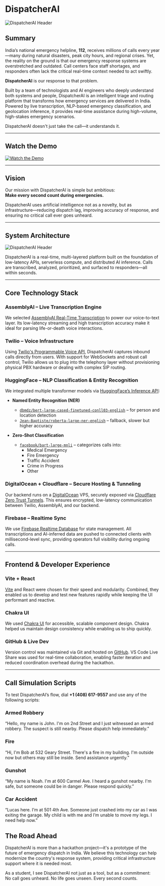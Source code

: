 # DispatcherAI
<Image src="/assets/image 17.png" alt="DispatcherAI Header" width={1200} height={400} />

## Summary

India’s national emergency helpline, **112**, receives millions of calls every year—many during natural disasters, peak city hours, and regional crises. Yet, the reality on the ground is that our emergency response systems are overstretched and outdated. Call centers face staff shortages, and responders often lack the critical real-time context needed to act swiftly.

**DispatcherAI** is our response to that problem.

Built by a team of technologists and AI engineers who deeply understand both systems and people, DispatcherAI is an intelligent triage and routing platform that transforms how emergency services are delivered in India. Powered by live transcription, NLP-based emergency classification, and geolocation inference, it provides real-time assistance during high-volume, high-stakes emergency scenarios.

DispatcherAI doesn't just take the call—it understands it.

---

## Watch the Demo

[![Watch the Demo](https://img.youtube.com/vi/qqdIhxelWy8/maxresdefault.jpg)](https://www.youtube.com/watch?v=qqdIhxelWy8)

---

## Vision

Our mission with DispatcherAI is simple but ambitious:  
**Make every second count during emergencies.**

DispatcherAI uses artificial intelligence not as a novelty, but as infrastructure—reducing dispatch lag, improving accuracy of response, and ensuring no critical call ever goes unheard.

---

## System Architecture

<Image src="/assets/Frame 28 (2).png" alt="DispatcherAI Header" width={1200} height={400} />

DispatcherAI is a real-time, multi-layered platform built on the foundation of low-latency APIs, serverless compute, and distributed AI inference. Calls are transcribed, analyzed, prioritized, and surfaced to responders—all within seconds.

---

## Core Technology Stack

### AssemblyAI – Live Transcription Engine

We selected [AssemblyAI Real-Time Transcription](https://www.assemblyai.com/docs/walkthroughs#realtime-streaming-transcription) to power our voice-to-text layer. Its low-latency streaming and high transcription accuracy make it ideal for parsing life-or-death voice interactions.

### Twilio – Voice Infrastructure

Using [Twilio's Programmable Voice API](https://www.twilio.com/docs/voice), DispatcherAI captures inbound calls directly from users. With support for WebSockets and robust call control, Twilio allows us to plug into the telephony layer without provisioning physical PBX hardware or dealing with complex SIP routing.

### HuggingFace – NLP Classification & Entity Recognition

We integrated multiple transformer models via [HuggingFace’s Inference API](https://huggingface.co/inference-api):

- **Named Entity Recognition (NER)**  
  - [`dbmdz/bert-large-cased-finetuned-conll03-english`](https://huggingface.co/dbmdz/bert-large-cased-finetuned-conll03-english) – for person and location detection  
  - [`Jean-Baptiste/roberta-large-ner-english`](https://huggingface.co/Jean-Baptiste/roberta-large-ner-english) – fallback, slower but higher accuracy  

- **Zero-Shot Classification**  
  - [`facebook/bart-large-mnli`](https://huggingface.co/facebook/bart-large-mnli) – categorizes calls into:
    - Medical Emergency
    - Fire Emergency
    - Traffic Accident
    - Crime in Progress
    - Other

### DigitalOcean + Cloudflare – Secure Hosting & Tunneling

Our backend runs on a [DigitalOcean](https://www.digitalocean.com/) VPS, securely exposed via [Cloudflare Zero Trust Tunnels](https://developers.cloudflare.com/cloudflare-one/connections/connect-apps/). This ensures encrypted, low-latency communication between Twilio, AssemblyAI, and our backend.

### Firebase – Realtime Sync

We use [Firebase Realtime Database](https://firebase.google.com/docs/database) for state management. All transcriptions and AI-inferred data are pushed to connected clients with millisecond-level sync, providing operators full visibility during ongoing calls.

---

## Frontend & Developer Experience

### Vite + React

[Vite](https://vitejs.dev/) and React were chosen for their speed and modularity. Combined, they enabled us to develop and test new features rapidly while keeping the UI performant and reactive.

### Chakra UI

We used [Chakra UI](https://chakra-ui.com/) for accessible, scalable component design. Chakra helped us maintain design consistency while enabling us to ship quickly.

### GitHub & Live Dev

Version control was maintained via Git and hosted on [GitHub](https://github.com/santosharron?tab=repositories). VS Code Live Share was used for real-time collaboration, enabling faster iteration and reduced coordination overhead during the hackathon.

---

## Call Simulation Scripts

To test DispatcherAI’s flow, dial **+1 (408) 617-9557** and use any of the following scripts:

### Armed Robbery
“Hello, my name is John. I'm on 2nd Street and I just witnessed an armed robbery. The suspect is still nearby. Please dispatch help immediately.”

###  Fire
“Hi, I'm Bob at 532 Geary Street. There's a fire in my building. I'm outside now but others may still be inside. Send assistance urgently.”

### Gunshot
“My name is Noah. I'm at 600 Carmel Ave. I heard a gunshot nearby. I'm safe, but someone could be in danger. Please respond quickly.”

### Car Accident
“Lucas here. I’m at 501 4th Ave. Someone just crashed into my car as I was exiting the garage. My child is with me and I’m unable to move my legs. I need help now.”

## The Road Ahead

DispatcherAI is more than a hackathon project—it's a prototype of the future of emergency dispatch in India. We believe this technology can help modernize the country's response system, providing critical infrastructure support where it is needed most.

As a student, I see DispatcherAI not just as a tool, but as a commitment:  
No call goes unheard. No life goes unseen. Every second counts.


